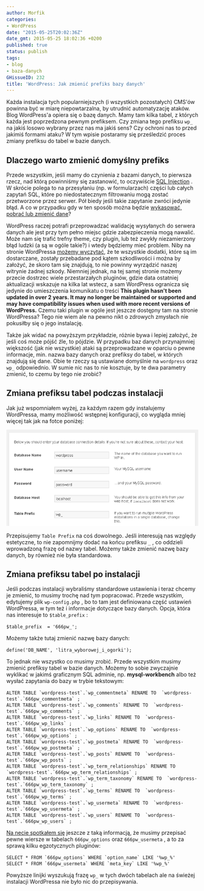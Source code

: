 ```yaml
---
author: Morfik
categories:
- WordPress
date: "2015-05-25T20:02:36Z"
date_gmt: 2015-05-25 18:02:36 +0200
published: true
status: publish
tags:
- blog
- baza-danych
GHissueID: 232
title: 'WordPress: Jak zmienić prefiks bazy danych'
---
```


Każda instalacja tych popularniejszych (i wszystkich pozostałych) CMS'ów powinna być w miarę
niepowtarzalna, by utrudnić automatyzację ataków. Blog WordPress'a opiera się o bazę danych. Mamy
tam kilka tabel, z których każda jest poprzedzona pewnym prefiksem. Czy zmiana tego prefiksu `wp_`
na jakiś losowo wybrany przez nas ma jakiś sens? Czy ochroni nas to przed jakimiś formami ataku? W
tym wpisie postaramy się prześledzić proces zmiany prefiksu do tabel w bazie danych.

<!--more-->
## Dlaczego warto zmienić domyślny prefiks

Przede wszystkim, jeśli mamy do czynienia z bazami danych, to pierwsza rzecz, nad którą powinniśmy
się zastanowić, to oczywiście [SQL Injection](https://pl.wikipedia.org/wiki/SQL_injection) . W
skrócie polega to na przesyłaniu (np. w formularzach) części lub całych zapytań SQL, które po
niedostatecznym filtrowaniu mogą zostać przetworzone przez serwer. Pół biedy jeśli takie zapytanie
zwróci jedynie błąd. A co w przypadku gdy w ten sposób można będzie [wykasować, pobrać lub zmienić
dane](http://www.securitum.pl/baza-wiedzy/publikacje/sql-injection)?

WordPress raczej potrafi przeprowadzać walidację wysyłanych do serwera danych ale jest przy tym
pełno miejsc gdzie zabezpieczenia mogą nawalić. Może nam się trafić trefny theme, czy plugin, lub
też zwykły niezamierzony błąd ludzki (a są w ogóle takie?) i wtedy będziemy mieć problem. Niby na
stronie WordPressa [możemy wyczytać](https://codex.wordpress.org/Managing_Plugins), że te wszystkie
dodatki, które są im dostarczane, zostały przebadane pod kątem szkodliwości i można by założyć, że
skoro tam się znajdują, to nie powinny wyrządzić naszej witrynie żadnej szkody. Niemniej jednak, na
tej samej stronie możemy przecie dostrzec wiele przestarzałych pluginów, gdzie data ostatniej
aktualizacji wskazuje na kilka lat wstecz, a sam WordPress ogranicza się jedynie do umieszczenia
komunikatu o treści **This plugin hasn't been updated in over 2 years. It may no longer be
maintained or supported and may have compatibility issues when used with more recent versions of
WordPress.** Czemu taki plugin w ogóle jest jeszcze dostępny tam na stronie WordPressa? Tego nie
wiem ale na pewno nikt o zdrowych zmysłach nie pokusiłby się o jego instalację.

Także jak widać na powyższym przykładzie, różnie bywa i lepiej założyć, że jeśli coś może pójść źle,
to pójdzie. W przypadku baz danych przynajmniej większość (jak nie wszystkie) ataki są
przeprowadzane w oparciu o pewne informacje, min. nazwa bazy danych oraz prefiksy do tabel, w
których znajdują się dane. Obie te rzeczy są ustawiane domyślnie na `wordpress` oraz `wp_`
odpowiednio. W sumie nic nas to nie kosztuje, by te dwa parametry zmienić, to czemu by tego nie
zrobić?

## Zmiana prefiksu tabel podczas instalacji

Jak już wspomniałem wyżej, za każdym razem gdy instalujemy WordPressa, mamy możliwość wstępnej
konfiguracji, co wygląda mniej więcej tak jak na fotce poniżej:

![](/img/2015/05/1.instalacja-wordpressa.png#huge)

Przepisujemy `Table Prefix` na coś dowolnego. Jeśli interesują nas względy estetyczne, to nie
zapomnijmy dodać na końcu prefiksu `_` , co oddzieli wprowadzoną frazę od nazwy tabel. Możemy także
zmienić nazwę bazy danych, by również nie była standardowa.

## Zmiana prefiksu tabel po instalacji

Jeśli podczas instalacji wybraliśmy standardowe ustawienia i teraz chcemy je zmienić, to musimy
trochę nad tym popracować. Przede wszystkim, edytujemy plik `wp-config.php` , bo to tam jest
definiowana część ustawień WordPressa, w tym też i informacje dotyczące bazy danych. Opcja, która
nas interesuje to `$table_prefix` :

    $table_prefix  = '666pw_';

Możemy także tutaj zmienić nazwę bazy danych:

    define('DB_NAME', 'litra_wyborowej_i_ogorki');

To jednak nie wszystko co musimy zrobić. Przede wszystkim musimy zmienić prefiksy tabel w bazie
danych. Możemy to sobie zwyczajnie wyklikać w jakimś graficznym SQL adminie, np. **mysql-workbench**
albo też wysłać zapytania do bazy w trybie tekstowym:

    ALTER TABLE `wordpress-test`.`wp_commentmeta` RENAME TO  `wordpress-test`.`666pw_commentmeta` ;
    ALTER TABLE `wordpress-test`.`wp_comments` RENAME TO  `wordpress-test`.`666pw_wp_comments` ;
    ALTER TABLE `wordpress-test`.`wp_links` RENAME TO  `wordpress-test`.`666pw_wp_links` ;
    ALTER TABLE `wordpress-test`.`wp_options` RENAME TO  `wordpress-test`.`666pw_wp_options` ;
    ALTER TABLE `wordpress-test`.`wp_postmeta` RENAME TO  `wordpress-test`.`666pw_wp_postmeta` ;
    ALTER TABLE `wordpress-test`.`wp_posts` RENAME TO  `wordpress-test`.`666pw_wp_posts` ;
    ALTER TABLE `wordpress-test`.`wp_term_relationships` RENAME TO  `wordpress-test`.`666pw_wp_term_relationships` ;
    ALTER TABLE `wordpress-test`.`wp_term_taxonomy` RENAME TO  `wordpress-test`.`666pw_wp_term_taxonomy` ;
    ALTER TABLE `wordpress-test`.`wp_terms` RENAME TO  `wordpress-test`.`666pw_wp_terms` ;
    ALTER TABLE `wordpress-test`.`wp_usermeta` RENAME TO  `wordpress-test`.`666pw_wp_usermeta` ;
    ALTER TABLE `wordpress-test`.`wp_users` RENAME TO  `wordpress-test`.`666pw_wp_users` ;

[Na necie spotkałem
się](http://www.wpbeginner.com/wp-tutorials/how-to-change-the-wordpress-database-prefix-to-improve-security/)
jeszcze z taką informacją, że musimy przepisać pewne wiersze w tabelach `666pw_options` oraz
`666pw_usermeta` , a to za sprawą kilku egzotycznych pluginów:

    SELECT * FROM `666pw_options` WHERE `option_name` LIKE '%wp_%'
    SELECT * FROM `666pw_usermeta` WHERE `meta_key` LIKE '%wp_%'

Powyższe linijki wyszukują frazę `wp_` w tych dwóch tabelach ale na świeżej instalacji WordPressa
nie było nic do przepisywania.
